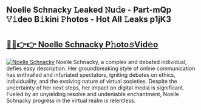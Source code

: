 ## Noelle Schnacky 𝙻eaked 𝙽u𝚍e - Part-mQp 𝚅𝚒deo B𝚒kini 𝙿hotos - Hot All 𝙻eaks p1jK3

# <h2><a href="http://ld1w3d.urlbe.top/?page=Noelle+Schnacky">🔗🔗👉👉 Noelle Schnacky P𝚑oto𝚜Vid𝚎o</a></h2>

[![Noelle Schnacky](https://i.imgur.com/eBuTRDB.gif)](http://ld1w3d.urlbe.top/?page=Noelle+Schnacky)
Noelle Schnacky, a complex and debated individual, defies easy description. Her groundbreaking style of online communication has enthralled and infuriated spectators, igniting debates on ethics, individuality, and the evolving nature of virtual societies. Despite the uncertainty of her next steps, her impact on digital media is significant. Fueled by an unyielding resolve and undeniable enchantment, Noelle Schnacky progress in the virtual realm is relentless.
